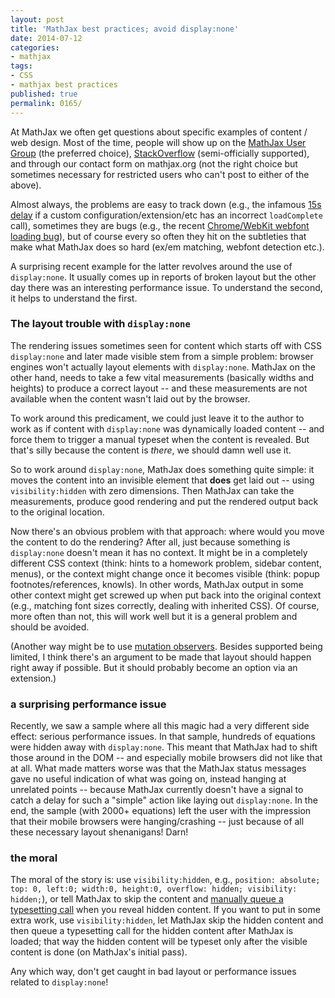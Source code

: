 ```yaml
---
layout: post
title: 'MathJax best practices; avoid display:none'
date: 2014-07-12
categories:
- mathjax
tags:
- CSS
- mathjax best practices
published: true
permalink: 0165/
---
```


At MathJax we often get questions about specific examples of content / web design. Most of the time, people will show up on the [MathJax User Group](https://groups.google.com/forum/#!forum/mathjax-users) (the preferred choice), [StackOverflow](http://stackoverflow.com) (semi-officially supported), and through our contact form on mathjax.org (not the right choice but sometimes necessary for restricted users who can't post to either of the above).

Almost always, the problems are easy to track down (e.g., the infamous [15s delay](https://groups.google.com/forum/#!searchin/mathjax-users/15$20seconds/mathjax-users/iIvf2RkNdF4/Bi_TFDR3AsUJ) if a custom configuration/extension/etc has an incorrect `loadComplete` call), sometimes they are bugs (e.g., the recent [Chrome/WebKit webfont loading bug](https://groups.google.com/forum/#!searchin/mathjax-users/chrome$20bold$20italic/mathjax-users/S5x-RQDPJrI/Tn31F4NjcTcJ)), but of course every so often they hit on the subtleties that make what MathJax does so hard (ex/em matching, webfont detection etc.).

A surprising recent example for the latter revolves around the use of `display:none`. It usually comes up in reports of broken layout but the other day there was an interesting performance issue. To understand the second, it helps to understand the first.

### The layout trouble with `display:none`

The rendering issues sometimes seen for content which starts off with CSS `display:none` and later made visible stem from a simple problem: browser engines won't actually layout elements with `display:none`. MathJax on the other hand, needs to take a few vital measurements (basically widths and heights) to produce a correct layout -- and these measurements are not available when the content wasn't laid out by the browser.

To work around this predicament, we could just leave it to the author to work as if content with `display:none` was dynamically loaded content -- and force them to trigger a manual typeset when the content is revealed. But that's silly because the content is _there_, we should damn well use it.

So to work around `display:none`, MathJax does something quite simple: it moves the content into an invisible element that **does** get laid out -- using `visibility:hidden` with zero dimensions. Then MathJax can take the measurements, produce good rendering and put the rendered output back to the original location.

Now there's an obvious problem with that approach: where would you move the content to do the rendering? After all, just because something is `display:none` doesn't mean it has no context. It might be in a completely different CSS context (think: hints to a homework problem, sidebar content, menus), or the context might change once it becomes visible (think: popup footnotes/references, knowls). In other words, MathJax output in some other context might get screwed up when put back into the original context (e.g., matching font sizes correctly, dealing with inherited CSS). Of course, more often than not, this will work well but it is a general problem and should be avoided.

(Another way might be to use [mutation observers](http://caniuse.com/#feat=mutationobserver). Besides supported being limited, I think there's an argument to be made that layout should happen right away if possible. But it should probably become an option via an extension.)

### a surprising performance issue

Recently, we saw a sample where all this magic had a very different side effect: serious performance issues. In that sample, hundreds of equations were hidden away with `display:none`. This meant that MathJax had to shift those around in the DOM -- and especially mobile browsers did not like that at all. What made matters worse was that the MathJax status messages gave no useful indication of what was going on, instead hanging at unrelated points -- because MathJax currently doesn't have a signal to catch a delay for such a "simple" action like laying out `display:none`. In the end, the sample (with 2000+ equations) left the user with the impression that their mobile browsers were hanging/crashing -- just because of all these necessary layout shenanigans! Darn!

### the moral

The moral of the story is: use `visibility:hidden`, e.g., `position: absolute; top: 0, left:0; width:0, height:0, overflow: hidden; visibility: hidden;`), or tell MathJax to skip the content and [manually queue a typesetting call](http://docs.mathjax.org/en/latest/typeset.html) when you reveal hidden content. If you want to put in some extra work, use `visibility:hidden`, let MathJax skip the hidden content and then queue a typesetting call for the hidden content after MathJax is loaded; that way the hidden content will be typeset only after the visible content is done (on MathJax's initial pass).

Any which way, don't get caught in bad layout or performance issues related to `display:none`!
